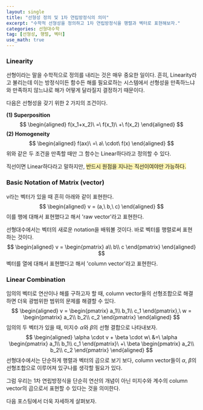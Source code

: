 ```yaml
---
layout: single
title: "선형성 정의 및 1차 연립방정식의 의미"
excerpt: "수학적 선형성을 정의하고 1차 연립방정식을 행렬과 벡터로 표현해보자."
categories: 선형대수학
tag: [선형성, 행렬, 벡터]
use_math: true
---
```


### Linearity

선형이라는 말을 수학적으로 정의를 내리는 것은 매우 중요한 일이다. 흔히, Linearity라고 불리는데 이는 방정식이든 함수든 해를 필요로하는 시스템에서 선형성을 만족하느냐와 만족하지 않느냐로 해가 어떻게 달라질지 결정하기 때문이다.

다음은 선형성을 갖기 위한 2 가지의 조건이다.

**(1) Superposition**
$$
\begin{aligned}
f(x_1+x_2)\ =\ f(x_1)\ +\ f(x_2) 
\end{aligned}
$$
**(2) Homogeneity**
$$
\begin{aligned}
f(ax)\ =\ a\ \cdot\ f(x)
\end{aligned}
$$
위와 같은 두 조건을 만족할 때만 그 함수는 Linear하다라고 정의할 수 있다.

직선이면 Linear하다라고 말하지만, <span style='background-color: #fff5b1'>반드시 원점을 지나는 직선이여야만 가능하다.</span> 



### Basic Notation of Matrix (vector)

v라는 벡터가 있을 때 흔히 아래와 같이 표현한다.
$$
\begin{aligned}
v = (a,\ b,\ c)
\end{aligned}
$$
이를 행에 대해서 표현했다고 해서 'raw vector'라고 표현한다. 

선형대수에서는 벡터의 새로운 notation을 배워볼 것이다. 바로 벡터를 행렬로써 표현하는 것이다.
$$
\begin{aligned}
v = \begin{pmatrix} a\\ b\\ c \end{pmatrix}
\end{aligned}
$$
벡터를 열에 대해서 표현했다고 해서 'column vector'라고 표현한다.



### Linear Combination

임의의 벡터로 연산이나 해를 구하고자 할 때, column vector들의 선형조합으로 해결하면 더욱 광범위한 범위의 문제를 해결할 수 있다.
$$
\begin{aligned}
v = \begin{pmatrix} a_1\\ b_1\\ c_1 \end{pmatrix},\ w = \begin{pmatrix} a_2\\ b_2\\ c_2 \end{pmatrix}
\end{aligned}
$$
임의의 두 벡터가 있을 때, 미지수 $\alpha$와 $\beta$의 선형 결합으로 나타내보자.
$$
\begin{aligned}
\alpha \cdot v + \beta \cdot w\ &=\
\alpha \begin{pmatrix} a_1\\ b_1\\ c_1 \end{pmatrix}\ +\ \beta \begin{pmatrix} a_2\\ b_2\\ c_2 \end{pmatrix}
\end{aligned}
$$
선형대수에서는 단순하게 행렬과 벡터의 곱으로 보기 보다, column vector들이 $\alpha$, $\beta$의 선형조합으로 이루어져 있구나를 생각할 필요가 있다.



그럼 우리는 1차 연립방정식을 단순히 연산의 개념이 아닌 미지수와 계수의 column vector의 곱으로서 표현할 수 있다는 것을 의미한다.



다음 포스팅에서 더욱 자세하게 살펴보자.